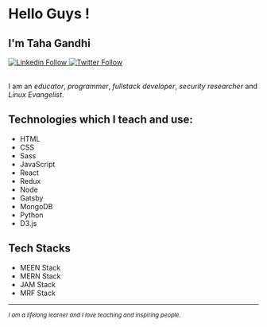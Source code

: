 # Hello Guys !

## I'm Taha Gandhi

<div>
  <a class="header-badge" target="_blank" href="https://www.linkedin.com/in/t4gandhi/">
  <img alt="Linkedin Follow" src="https://img.shields.io/badge/style--5eba00.svg?label=LinkedIn&logo=linkedin&style=social">
  </a>
  <a class="header-badge" target="_blank" href="https://twitter.com/gandhi_taha">
  <img alt="Twitter Follow" src="https://img.shields.io/twitter/follow/gandhi_taha?style=social">
  </a>
  <div>
<br />

I am an _educator_, _programmer_, _fullstack developer_, _security researcher_ and _Linux Evangelist_.

## Technologies which I teach and use:

- HTML
- CSS
- Sass
- JavaScript
- React
- Redux
- Node
- Gatsby
- MongoDB
- Python
- D3.js

## Tech Stacks

- MEEN Stack
- MERN Stack
- JAM Stack
- MRF Stack
---
<small> _I am a lifelong learner and I love teaching and inspiring people_. </small>

